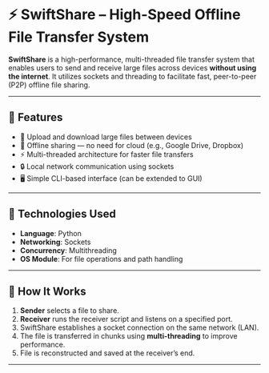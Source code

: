 # ⚡ SwiftShare – High-Speed Offline File Transfer System

**SwiftShare** is a high-performance, multi-threaded file transfer system that enables users to send and receive large files across devices **without using the internet**. It utilizes sockets and threading to facilitate fast, peer-to-peer (P2P) offline file sharing.

---

## 🚀 Features

- 📁 Upload and download large files between devices
- 🔄 Offline sharing — no need for cloud (e.g., Google Drive, Dropbox)
- ⚡ Multi-threaded architecture for faster file transfers
- 🔒 Local network communication using sockets
- 🖥️ Simple CLI-based interface (can be extended to GUI)


---

## 🔧 Technologies Used

- **Language**: Python
- **Networking**: Sockets
- **Concurrency**: Multithreading
- **OS Module**: For file operations and path handling

---

## 🧠 How It Works

1. **Sender** selects a file to share.
2. **Receiver** runs the receiver script and listens on a specified port.
3. SwiftShare establishes a socket connection on the same network (LAN).
4. The file is transferred in chunks using **multi-threading** to improve performance.
5. File is reconstructed and saved at the receiver’s end.

---

